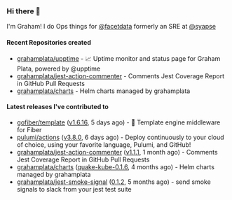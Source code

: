 ### Hi there 👋

I'm Graham! I do Ops things for [@facetdata](https://github.com/facetdata) formerly an SRE at [@syapse](https://github.com/syapse)

#### Recent Repositories created
- [grahamplata/upptime](https://github.com/grahamplata/upptime) - 📈 Uptime monitor and status page for Graham Plata, powered by @upptime
- [grahamplata/jest-action-commenter](https://github.com/grahamplata/jest-action-commenter) - Comments Jest Coverage Report in GitHub Pull Requests
- [grahamplata/charts](https://github.com/grahamplata/charts) - Helm charts managed by grahamplata

#### Latest releases I've contributed to


- [gofiber/template](https://github.com/gofiber/template) ([v1.6.16](https://github.com/gofiber/template/releases/tag/v1.6.16), 5 days ago) - 🧬 Template engine middleware for Fiber
- [pulumi/actions](https://github.com/pulumi/actions) ([v3.8.0](https://github.com/pulumi/actions/releases/tag/v3.8.0), 6 days ago) - Deploy continuously to your cloud of choice, using your favorite language, Pulumi, and GitHub!
- [grahamplata/jest-action-commenter](https://github.com/grahamplata/jest-action-commenter) ([v1.1.1](https://github.com/grahamplata/jest-action-commenter/releases/tag/v1.1.1), 1 month ago) - Comments Jest Coverage Report in GitHub Pull Requests
- [grahamplata/charts](https://github.com/grahamplata/charts) ([quake-kube-0.1.6](https://github.com/grahamplata/charts/releases/tag/quake-kube-0.1.6), 4 months ago) - Helm charts managed by grahamplata
- [grahamplata/jest-smoke-signal](https://github.com/grahamplata/jest-smoke-signal) ([0.1.2](https://github.com/grahamplata/jest-smoke-signal/releases/tag/0.1.2), 5 months ago) - send smoke signals to slack from your jest test suite
